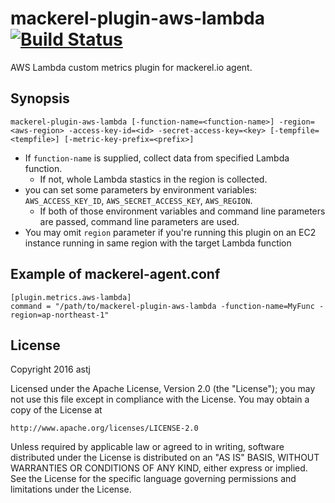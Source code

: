 mackerel-plugin-aws-lambda [![Build Status](https://travis-ci.org/astj/mackerel-plugin-aws-lambda.svg?branch=master)](https://travis-ci.org/astj/mackerel-plugin-aws-lambda)
=================================

AWS Lambda custom metrics plugin for mackerel.io agent.

## Synopsis

```shell
mackerel-plugin-aws-lambda [-function-name=<function-name>] -region=<aws-region> -access-key-id=<id> -secret-access-key=<key> [-tempfile=<tempfile>] [-metric-key-prefix=<prefix>]
```
* If `function-name` is supplied, collect data from specified Lambda function.
  * If not, whole Lambda stastics in the region is collected.
* you can set some parameters by environment variables: `AWS_ACCESS_KEY_ID`, `AWS_SECRET_ACCESS_KEY`, `AWS_REGION`.
  * If both of those environment variables and command line parameters are passed, command line parameters are used.
* You may omit `region` parameter if you're running this plugin on an EC2 instance running in same region with the target Lambda function

## Example of mackerel-agent.conf

```
[plugin.metrics.aws-lambda]
command = "/path/to/mackerel-plugin-aws-lambda -function-name=MyFunc -region=ap-northeast-1"
```

## License

Copyright 2016 astj

Licensed under the Apache License, Version 2.0 (the "License"); you may not use this file except in compliance with the License. You may obtain a copy of the License at

    http://www.apache.org/licenses/LICENSE-2.0

Unless required by applicable law or agreed to in writing, software distributed under the License is distributed on an "AS IS" BASIS, WITHOUT WARRANTIES OR CONDITIONS OF ANY KIND, either express or implied. See the License for the specific language governing permissions and limitations under the License.
